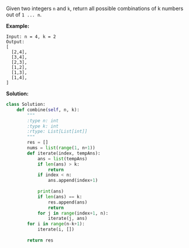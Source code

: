 Given two integers `n` and `k`, return all possible combinations of k numbers out of `1 ... n`.

**Example:**
```
Input: n = 4, k = 2
Output:
[
  [2,4],
  [3,4],
  [2,3],
  [1,2],
  [1,3],
  [1,4],
]
```
**Solution:**
```python
class Solution:
    def combine(self, n, k):
        """
        :type n: int
        :type k: int
        :rtype: List[List[int]]
        """
        res = []
        nums = list(range(1, n+1))
        def iterate(index, tempAns):
            ans = list(tempAns)
            if len(ans) > k:
                return
            if index < n:
                ans.append(index+1)
            
            print(ans)
            if len(ans) == k:
                res.append(ans)
                return
            for j in range(index+1, n):
                iterate(j, ans)
        for i in range(n-k+1):
            iterate(i, [])
            
        return res
```
